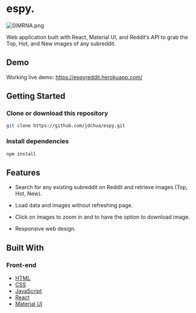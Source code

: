 # espy.
<img src="https://i1.lensdump.com/i/0iMRNA.png" alt="0iMRNA.png" border="0" />

Web application built with React, Material UI, and Reddit’s API to grab the Top, Hot, and New images of any subreddit.

## Demo
Working live demo: https://espyreddit.herokuapp.com/

## Getting Started

### Clone or download this repository
```sh
git clone https://github.com/jdchua/espy.git
```

### Install dependencies
```sh
npm install
```

## Features

* Search for any existing subreddit on Reddit and retrieve images (Top, Hot, New).

* Load data and images without refreshing page.

* Click on images to zoom in and to have the option to download image.

* Responsive web design.

## Built With
### Front-end
* [HTML](https://developer.mozilla.org/en-US/docs/Learn/HTML)
* [CSS](https://developer.mozilla.org/en-US/docs/Web/CSS/CSS3)
* [JavaScript](https://developer.mozilla.org/en-US/docs/Web/JavaScript)
* [React](https://reactjs.org/)
* [Material UI](https://material-ui.com/)
